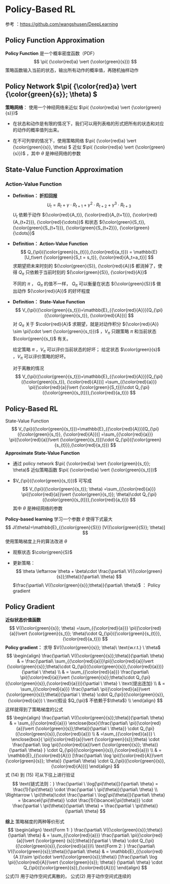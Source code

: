 # Policy-Based RL

参考 ：https://github.com/wangshusen/DeepLearning



## Policy Function Approximation

**Policy Function**  是一个概率密度函数（PDF）
$$
\pi( {\color{red}a} \vert {\color{green}{s}})
$$
策略函数输入当前的状态，输出所有动作的概率值，再随机抽样动作



## Policy Network  $\pi( {\color{red}a} \vert {\color{green}{s}}; \theta) $

**策略网络**： 使用一个神经网络来近似  $\pi( {\color{red}a} \vert {\color{green}{s}})$

- 在状态和动作是有限的情况下，我们可以用列表格的形式把所有的状态和对应的动作的概率值列出来。

- 在不可列举的情况下，使用策略网络 $\pi( {\color{red}a} \vert {\color{green}{s}}, \theta) $ 近似 $\pi( {\color{red}a} \vert {\color{green}{s}})$ ，其中 $\theta$ 是神经网络的参数



## State-Value Function Approximation



### Action-Value Function

- **Definition： 折扣回报**
  $$
  U_t = R_t + \gamma\cdot R_{t+1} + \gamma^{2}\cdot R_{t+2}
  +\gamma^{3}\cdot R_{t+3}
  $$
  $U_t$ 依赖于动作  ${\color{red}{A_t}}, {\color{red}{A_{t+1}}}, {\color{red}{A_{t+2}}},  {\color{red}{\cdots}}$  和状态  ${\color{green}{S_t}}, {\color{green}{S_{t+1}}}, {\color{green}{S_{t+2}}},  {\color{green}{\cdots}}$ 





- **Definition： Action-Value Function**
  $$
  Q_{\pi}({\color{green}{s_{t}}},{\color{red}{a_t}}) 
  = \mathbb{E}[U_t\vert {\color{green}{S_t = s_t}}, {\color{red}{A_t=a_t}}]
  $$
  求期望把未来时刻的 ${\color{green}{S}}, {\color{red}{A}}$ 都消掉了，使得 $Q_{\pi}$ 只依赖于当前时刻的  ${\color{green}{S}}, {\color{red}{A}}$ 

  不同的 $\pi$ ， $Q_{\pi}$  的值不一样， $Q_{\pi}$ 可以衡量在状态 ${\color{green}{S}}$  做出动作 ${\color{red}{A}}$  的好坏程度



- **Definition： State-Value Function**
  $$
  V_{\pi}({\color{green}{s_t}})=\mathbb{E}_{{\color{red}{A}}}[Q_{\pi}({\color{green}{s_t}}, {\color{red}{A}})]
  $$
  对 $Q_{\pi}$ 关于 $\color{red}{A}$ 求期望，就是对动作积分  ${\color{red}{A}} \sim \pi(\cdot \vert {\color{green}{s_t}})$ ，$V_{\pi}$ 只跟策略 $\pi$ 和当前状态 $\color{green}{s_t}$ 有关。

  给定策略 $\pi$ ，$V_{\pi}$  可以评价当前状态的好坏； 给定状态 $\color{green}{s}$ ，$V_{\pi}$ 可以评价策略的好坏。

  对于离散的情况
  $$
  V_{\pi}({\color{green}{s_t}})=\mathbb{E}_{{\color{red}{A}}}[Q_{\pi}({\color{green}{s_t}}, {\color{red}{A}})]
  =\sum_{{\color{red}{a}}} \pi({\color{red}{a}}\vert {\color{green}{S_t}})\cdot
  Q_{\pi}({\color{green}{s_{t}}},{\color{red}{a_t}})
  $$





## Policy-Based RL

State-Value Function
$$
V_{\pi}({\color{green}{s_t}})=\mathbb{E}_{{\color{red}{A}}}[Q_{\pi}({\color{green}{s_t}}, {\color{red}{A}})]
=\sum_{{\color{red}{a}}} \pi({\color{red}{a}}\vert {\color{green}{s_t}})\cdot
Q_{\pi}({\color{green}{s_{t}}},{\color{red}{a_t}})
$$
**Approximate State-Value Function**

- 通过 policy network $\pi( {\color{red}a} \vert {\color{green}{s_t}}; \theta)$ 近似策略函数  $\pi( {\color{red}a} \vert {\color{green}{s_t}})$

-  $V_{\pi}({\color{green}{s_t}})$ 可写成
  $$
  V_{\pi}({\color{green}{s_t}}; \theta) 
  =\sum_{{\color{red}{a}}} \pi({\color{red}{a}}\vert {\color{green}{s_t}}; \theta)\cdot
  Q_{\pi}({\color{green}{s_{t}}},{\color{red}{a_t}})
  $$
  其中 $\theta$ 是神经网络的参数

**Policy-based learning**  学习一个参数 $\theta$ 使得下式最大
$$
J(\theta)=\mathbb{E}_{{\color{green}{S}}} [V({\color{green}{S}}; \theta)]
$$
使用策略梯度上升的算法改进 $\theta$ 

- 观察状态 $\color{green}{S}$

- 更新策略： 
  $$
  \theta \leftarrow \theta + \beta\cdot \frac{\partial\ V({\color{green}{s}};\theta)}{\partial\ \theta}
  $$
  $\frac{\partial\ V({\color{green}{s}};\theta)}{\partial\ \theta}$ ： Policy gradient

 

## Policy Gradient

**近似状态价值函数**
$$
V({\color{green}{s}}; \theta)
=\sum_{{\color{red}{a}}} \pi({\color{red}{a}}\vert {\color{green}{s_t}}; \theta)\cdot
Q_{\pi}({\color{green}{s_{t}}},{\color{red}{a_t}})
$$
**Policy gradient：** 求导 $V({\color{green}{s}}; \theta)\ \text{w.r.t.} \ \theta$
$$
\begin{align}
\frac{\partial\ V({\color{green}{s}};\theta)}{\partial\ \theta}
& = \frac{\partial\ \sum_{{\color{red}{a}}}\pi({\color{red}{a}}\vert {\color{green}{s}};\theta)\cdot Q_{\pi}({\color{green}{s}},{\color{red}{a}})}{\partial \ \theta} \\
& = \sum_{{\color{red}{a}}} \frac{\partial\ \pi({\color{red}{a}}\vert {\color{green}{s}};\theta)\cdot Q_{\pi}({\color{green}{s}},{\color{red}{a}})}{\partial \ \theta} 
\ \text{提出连加} \\
& = \sum_{{\color{red}{a}}} \frac{\partial\ \pi({\color{red}{a}}\vert {\color{green}{s}};\theta)}{\partial \ \theta} \cdot Q_{\pi}({\color{green}{s}},{\color{red}{a}})
\ \text{假设 $Q_{\pi}$ 不依赖于$\theta$}   \\
\end{align}
$$
这样就得到了策略梯度的公式
$$
\begin{align}
\frac{\partial\ V({\color{green}{s}};\theta)}{\partial\ \theta}
& = \sum_{{\color{red}{a}}} \enclose{box}{\frac{\partial\ \pi({\color{red}{a}}\vert {\color{green}{s}};\theta)}{\partial \ \theta}} \cdot Q_{\pi}({\color{green}{s}},{\color{red}{a}}) \\
& =\sum_{{\color{red}{a}}} \ 
\enclose{box}{ 
\pi({\color{red}{a}}\vert {\color{green}{s}};\theta) \cdot \frac{\partial\ \log \pi({\color{red}{a}}\vert {\color{green}{s}}; \theta)}{\partial\ \theta}
} \cdot Q_{\pi}({\color{green}{s}},{\color{red}{a}}) \\
& = \mathbb{E}_{{\color{red}{A}}} [\frac{\partial\ \log \pi({\color{red}{A}}\vert {\color{green}{s}}; \theta)} {\partial\ \theta} \cdot Q_{\pi}({\color{green}{s}},{\color{red}{A}})]
\end{align}
$$
式 (14) 到 (15) 可从下往上进行验证
$$
\text{链式法则：} \frac{\partial \ \log[\pi(\theta)]}{\partial\ \theta} = \frac{1}{\pi(\theta)}
\cdot \frac{\partial \ \pi(\theta)}{\partial\ \theta} \\
\Rightarrow \ \pi(\theta)\cdot \frac{\partial \ \log[\pi(\theta)]}{\partial\ \theta} 
= \bcancel{\pi(\theta)} \cdot \frac{1}{\bcancel{\pi(\theta)}} \cdot \frac{\partial \ \pi(\theta)}{\partial\ \theta} 
= \frac{\partial \ \pi(\theta)}{\partial\ \theta}
$$

**综上** 策略梯度的两种等价形式
$$
\begin{align}
\text{Form 1: } \frac{\partial\ V({\color{green}{s}};\theta)}{\partial\ \theta} 
& = \sum_{{\color{red}{a}}} \frac{\partial\ \pi({\color{red}{a}}\vert {\color{green}
{s}};\theta)}{\partial \ \theta} \cdot Q_{\pi}({\color{green}{s}},{\color{red}{a}})\\
\text{Form 2: } \frac{\partial\ V({\color{green}{s}};\theta)}{\partial\ \theta} 
& = \mathbb{E}_{{\color{red}{A }}\sim \pi(\cdot \vert{\color{green}{s}};\theta)} [\frac{\partial\ \log \pi({\color{red}{A}}\vert {\color{green}{s}}; \theta)} {\partial\ \theta} \cdot Q_{\pi}({\color{green}{s}},{\color{red}{A}})]
\end{align}
$$
公式(1) 用于动作空间式离散的， 公式(2) 用于动作空间式连续的 





















